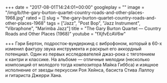 +++
date = "2017-08-01T14:24:01+00:00"
googleplay = ""
image = "/img/b/the-gary-burton-quartet-country-roads-and-other-places-1968.jpg"
rated = []
slug = "the-gary-burton-quartet-country-roads-and-other-places-1968"
tags = ["Jazz", "Post Bop", "Jazz Instrument", "Vibraphone", "Marimba Jazz"]
title = "The Gary Burton Quartet — Country Roads and Other Places (1968)"
youtube = "fXjfvEcAV6w"

+++
Гэри Бертон, подросток-вундеркинд с&nbsp;виброфоном, который в&nbsp;60-х изменил фактуру звука инструмента и&nbsp;раскрыл его аккордный потенциал. Один из&nbsp;первых исследователей джаз-рока с&nbsp;тяготением к&nbsp;кантри и&nbsp;классике. На&nbsp;альбоме&nbsp;&mdash; отличные мелодии (несколько композиций от&nbsp;молодого тогда композитора Майка Гиббса) и&nbsp;изящное исполнение от&nbsp;звезды перкуссии Роя Хейнса, басиста Стива Лаллоу и&nbsp;гитариста Джерри Хана.